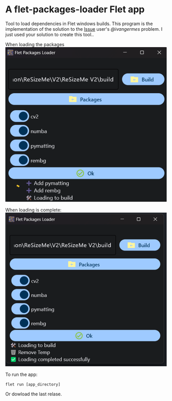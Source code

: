 # A flet-packages-loader Flet app

Tool to load dependencies in Flet windows builds.
This program is the implementation of the solution to the [Issue](https://github.com/flet-dev/flet/issues/2714) user's *@ivangermes* problem.
I just used your solution to create this tool..

When loading the packages
![Image1](image.png)

When loading is complete:
![Image2](image2.png)


To run the app:

```
flet run [app_directory]
```

Or dowload the last relase.